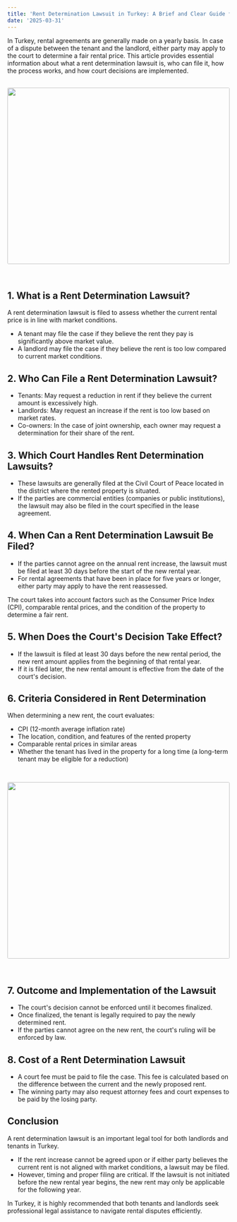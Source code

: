 ```yaml
---
title: 'Rent Determination Lawsuit in Turkey: A Brief and Clear Guide for Russian Citizens'
date: '2025-03-31'
---
```


In Turkey, rental agreements are generally made on a yearly basis. In case of a dispute between the tenant and the landlord, either party may apply to the court to determine a fair rental price. This article provides essential information about what a rent determination lawsuit is, who can file it, how the process works, and how court decisions are implemented.
<img src="https://karayaka.ru/images/articles/article5.jpg" width=100% height="400" style="object-fit: cover; border-radius: 3px; margin: 30px auto;" />

## 1. What is a Rent Determination Lawsuit?

A rent determination lawsuit is filed to assess whether the current rental price is in line with market conditions.

- A tenant may file the case if they believe the rent they pay is significantly above market value.
- A landlord may file the case if they believe the rent is too low compared to current market conditions.

## 2. Who Can File a Rent Determination Lawsuit?

- Tenants: May request a reduction in rent if they believe the current amount is excessively high.
- Landlords: May request an increase if the rent is too low based on market rates.
- Co-owners: In the case of joint ownership, each owner may request a determination for their share of the rent.

## 3. Which Court Handles Rent Determination Lawsuits?

- These lawsuits are generally filed at the Civil Court of Peace located in the district where the rented property is situated.
- If the parties are commercial entities (companies or public institutions), the lawsuit may also be filed in the court specified in the lease agreement.

## 4. When Can a Rent Determination Lawsuit Be Filed?

- If the parties cannot agree on the annual rent increase, the lawsuit must be filed at least 30 days before the start of the new rental year.
- For rental agreements that have been in place for five years or longer, either party may apply to have the rent reassessed.

The court takes into account factors such as the Consumer Price Index (CPI), comparable rental prices, and the condition of the property to determine a fair rent.

## 5. When Does the Court's Decision Take Effect?

- If the lawsuit is filed at least 30 days before the new rental period, the new rent amount applies from the beginning of that rental year.
- If it is filed later, the new rental amount is effective from the date of the court's decision.

## 6. Criteria Considered in Rent Determination

When determining a new rent, the court evaluates:

- CPI (12-month average inflation rate)
- The location, condition, and features of the rented property
- Comparable rental prices in similar areas
- Whether the tenant has lived in the property for a long time (a long-term tenant may be eligible for a reduction)

<img src="https://karayaka.ru/images/articles/article5.2.jpg" width=100% height="400" style="object-fit: cover; border-radius: 3px; margin: 30px auto;" />

## 7. Outcome and Implementation of the Lawsuit

- The court's decision cannot be enforced until it becomes finalized.
- Once finalized, the tenant is legally required to pay the newly determined rent.
- If the parties cannot agree on the new rent, the court's ruling will be enforced by law.

## 8. Cost of a Rent Determination Lawsuit

- A court fee must be paid to file the case. This fee is calculated based on the difference between the current and the newly proposed rent.
- The winning party may also request attorney fees and court expenses to be paid by the losing party.

## Conclusion

A rent determination lawsuit is an important legal tool for both landlords and tenants in Turkey.

- If the rent increase cannot be agreed upon or if either party believes the current rent is not aligned with market conditions, a lawsuit may be filed.
- However, timing and proper filing are critical. If the lawsuit is not initiated before the new rental year begins, the new rent may only be applicable for the following year.

In Turkey, it is highly recommended that both tenants and landlords seek professional legal assistance to navigate rental disputes efficiently.
